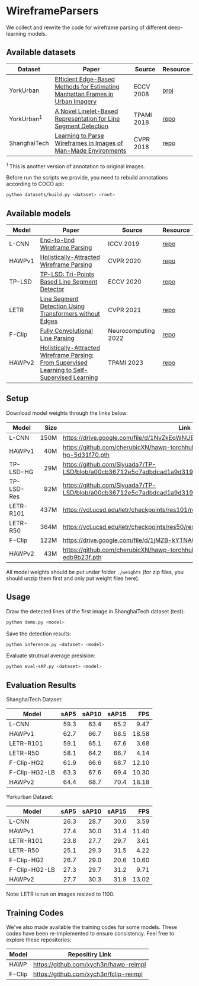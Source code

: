 # WireframeParsers

We collect and rewrite the code for wireframe parsing of different deep-learning models.

## Available datasets

| Dataset      | Paper | Source | Resource |
|--------------|-------|--------|----------|
| YorkUrban    | [Efficient Edge-Based Methods for Estimating Manhattan Frames in Urban Imagery](https://elderlab.yorku.ca/wp-content/uploads/2017/02/pdenisThesis.pdf) | ECCV 2008 | [proj](https://www.elderlab.yorku.ca/resources/york-urban-line-segment-database-information/) |
| YorkUrban<sup>1</sup> | [A Novel Linelet-Based Representation for Line Segment Detection](https://ieeexplore.ieee.org/document/7926451) | TPAMI 2018 | [repo](https://github.com/NamgyuCho/Linelet-code-and-YorkUrban-LineSegment-DB/tree/1dae1378153e5ec2d15de68489d7e4f6ca865e5e)  |
| ShanghaiTech | [Learning to Parse Wireframes in Images of Man-Made Environments](https://arxiv.org/abs/2007.07527v1) | CVPR 2018 | [repo](https://github.com/huangkuns/wireframe/tree/d76e7406b3581ca8df26da0e0a4ec3bd14a8184d) |

<sup>1</sup> This is another version of annotation to original images.

Before run the scripts we provide, you need to rebuild annotations according to COCO api:
```bash
python datasets/build.py <dataset> <root>
```

## Available models

| Model  | Paper | Source | Resource |
|--------|-------|--------|----------|
| L-CNN  | [End-to-End Wireframe Parsing](https://arxiv.org/abs/1905.03246v3) | ICCV 2019 | [repo](https://github.com/zhou13/lcnn/tree/57524636bc4614a32beac1af3b31f66ded2122ae) |
| HAWPv1 | [Holistically-Attracted Wireframe Parsing](https://arxiv.org/abs/2003.01663v1) | CVPR 2020  | [repo](https://github.com/cherubicXN/hawp/tree/642f402c238285550a0c1bc2fad3eb91af16415e) |
| TP-LSD | [TP-LSD: Tri-Points Based Line Segment Detector](https://arxiv.org/abs/2009.05505v1) | ECCV 2020 | [repo](https://github.com/Siyuada7/TP-LSD/tree/a00cb36712e5c7adbdcad1a9d319dde6b53472c6) |
| LETR   | [Line Segment Detection Using Transformers without Edges](https://arxiv.org/abs/2101.01909v2) | CVPR 2021 | [repo](https://github.com/mlpc-ucsd/LETR/tree/6022fbd9df65569f4a82b1ac065bee8f26fc4ca6) |
| F-Clip | [Fully Convolutional Line Parsing](https://arxiv.org/abs/2104.11207v3) | Neurocomputing 2022 | [repo](https://github.com/Delay-Xili/F-Clip/tree/e30d307e728aa530b5601e4581510bcd6093b620) |
| HAWPv2 | [Holistically-Attracted Wireframe Parsing: From Supervised Learning to Self-Supervised Learning](https://arxiv.org/abs/2210.12971v2) | TPAMI 2023 | [repo](https://github.com/cherubicXN/hawp/tree/027c39753933da8713e579130976616f380ce54d) |

## Setup

Download model weights through the links below:

| Model      | Size | Link |
|------------|-----:|------|
| L-CNN      | 150M | https://drive.google.com/file/d/1NvZkEqWNUBAfuhFPNGiCItjy4iU0UOy2 |
| HAWPv1     | 40M  | https://github.com/cherubicXN/hawp-torchhub/releases/download/0.1/model-hawp-hg-5d31f70.pth |
| TP-LSD-HG  | 29M  | https://github.com/Siyuada7/TP-LSD/blob/a00cb36712e5c7adbdcad1a9d319dde6b53472c6/pretraineds/HG128.pth |
| TP-LSD-Res | 92M  | https://github.com/Siyuada7/TP-LSD/blob/a00cb36712e5c7adbdcad1a9d319dde6b53472c6/pretraineds/Res512.pth |
| LETR-R101  | 437M | https://vcl.ucsd.edu/letr/checkpoints/res101/res101_stage2_focal.zip |
| LETR-R50   | 364M | https://vcl.ucsd.edu/letr/checkpoints/res50/res50_stage2_focal.zip |
| F-Clip     | 122M | https://drive.google.com/file/d/1jMZB-kYTNAGaVPW0FBLTAQMc3m3vR-_P |
| HAWPv2     | 43M  | https://github.com/cherubicXN/hawp-torchhub/releases/download/HAWPv2/hawpv2-edb9b23f.pth |

All model weights should be put under folder `./weights` (for zip files, you should unzip them first and only put weight files here).

## Usage

Draw the detected lines of the first image in ShanghaiTech dataset (test):
```bash
python demo.py <model>
```

Save the detection results:
```bash
python inference.py <dataset> <model>
```

Evaluate strutrual average presision:
```bash
python eval-sAP.py <dataset> <model>
```

## Evaluation Results

ShanghaiTech Dataset:

| Model         | sAP5 | sAP10 | sAP15 | FPS   |
|---------------|-----:|------:|------:|------:|
| L-CNN         | 59.3 | 63.4  | 65.2  | 9.47  |
| HAWPv1        | 62.7 | 66.7  | 68.5  | 18.58 |
| LETR-R101     | 59.1 | 65.1  | 67.6  | 3.68  |
| LETR-R50      | 58.1 | 64.2  | 66.7  | 4.14  |
| F-Clip-HG2    | 61.9 | 66.6  | 68.7  | 12.10 |
| F-Clip-HG2-LB | 63.3 | 67.6  | 69.4  | 10.30 |
| HAWPv2        | 64.4 | 68.7  | 70.4  | 18.18 |

Yorkurban Dataset:

| Model         | sAP5 | sAP10 | sAP15 | FPS   |
|---------------|-----:|------:|------:|------:|
| L-CNN         | 26.3 | 28.7  | 30.0  | 3.59  |
| HAWPv1        | 27.4 | 30.0  | 31.4  | 11.40 |
| LETR-R101     | 23.8 | 27.7  | 29.7  | 3.61  |
| LETR-R50      | 25.1 | 29.3  | 31.5  | 4.22  |
| F-Clip-HG2    | 26.7 | 29.0  | 20.6  | 10.60 |
| F-Clip-HG2-LB | 27.3 | 29.7  | 31.2  | 9.71  |
| HAWPv2        | 27.7 | 30.3  | 31.9  | 13.02 |

Note: LETR is run on images resized to 1100.

## Training Codes

We've also made available the training codes for some models. These codes have been re-implemented to ensure consistency. Feel free to explore these repositories:

| Model  | Repositiry Link |
|--------|-----------------|
| HAWP   | https://github.com/xych3n/hawp-reimpl |
| F-Clip | https://github.com/xych3n/fclip-reimpl |
